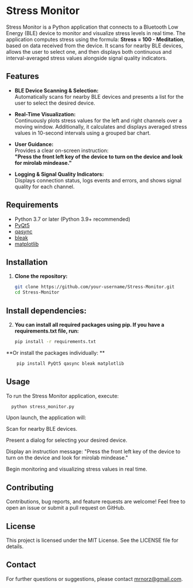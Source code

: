 # Stress Monitor

Stress Monitor is a Python application that connects to a Bluetooth Low Energy (BLE) device to monitor and visualize stress levels in real time. The application computes stress using the formula: **Stress = 100 - Meditation**, based on data received from the device. It scans for nearby BLE devices, allows the user to select one, and then displays both continuous and interval-averaged stress values alongside signal quality indicators.

## Features

- **BLE Device Scanning & Selection:**  
  Automatically scans for nearby BLE devices and presents a list for the user to select the desired device.

- **Real-Time Visualization:**  
  Continuously plots stress values for the left and right channels over a moving window. Additionally, it calculates and displays averaged stress values in 10-second intervals using a grouped bar chart.

- **User Guidance:**  
  Provides a clear on-screen instruction:  
  **"Press the front left key of the device to turn on the device and look for mirolab mindease."**

- **Logging & Signal Quality Indicators:**  
  Displays connection status, logs events and errors, and shows signal quality for each channel.

## Requirements

- Python 3.7 or later (Python 3.9+ recommended)
- [PyQt5](https://pypi.org/project/PyQt5/)
- [qasync](https://pypi.org/project/qasync/)
- [bleak](https://pypi.org/project/bleak/)
- [matplotlib](https://pypi.org/project/matplotlib/)

## Installation

1. **Clone the repository:**

   ```bash
   git clone https://github.com/your-username/Stress-Monitor.git
   cd Stress-Monitor

## Install dependencies:

2.  **You can install all required packages using pip. If you have a requirements.txt file, run:**

    ```bash
    pip install -r requirements.txt

  **Or install the packages individually: **
  ```bash
      pip install PyQt5 qasync bleak matplotlib
  ```
## Usage
To run the Stress Monitor application, execute:

  ```bash
    python stress_monitor.py
```
Upon launch, the application will:

Scan for nearby BLE devices.

Present a dialog for selecting your desired device.

Display an instruction message:
"Press the front left key of the device to turn on the device and look for mirolab mindease."

Begin monitoring and visualizing stress values in real time.

## Contributing
Contributions, bug reports, and feature requests are welcome!
Feel free to open an issue or submit a pull request on GitHub.

## License
This project is licensed under the MIT License. See the LICENSE file for details.

## Contact
For further questions or suggestions, please contact mrnorz@gmail.com.








